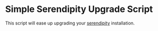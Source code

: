 # Simple Serendipity Upgrade Script

This script will ease up upgrading your [serendipity](http://www.s9y.org) installation.
